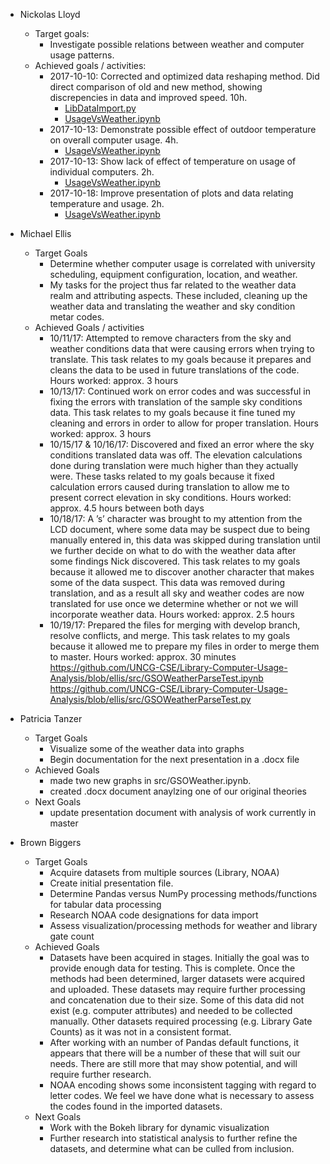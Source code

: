 + Nickolas Lloyd
    * Target goals:
        - Investigate possible relations between weather and computer usage patterns.
    * Achieved goals / activities:
        - 2017-10-10: Corrected and optimized data reshaping method.  Did direct
          comparison of old and new method, showing discrepencies in data and
          improved speed.  10h.
            + [LibDataImport.py](../src/LibDataImport.py)
            + [UsageVsWeather.ipynb](../src/UsageVsWeather.ipynb)
        - 2017-10-13: Demonstrate possible effect of outdoor temperature on
          overall computer usage.  4h.
            + [UsageVsWeather.ipynb](../src/UsageVsWeather.ipynb)
        - 2017-10-13: Show lack of effect of temperature on usage of individual
          computers.  2h.
            + [UsageVsWeather.ipynb](../src/UsageVsWeather.ipynb)
        - 2017-10-18: Improve presentation of plots and data relating
          temperature and usage.  2h.
            + [UsageVsWeather.ipynb](../src/UsageVsWeather.ipynb)


+ Michael Ellis
    * Target Goals
         - Determine whether computer usage is correlated with university scheduling, equipment configuration, location, and weather.
        - My tasks for the project thus far related to the weather data realm and attributing aspects. These included, cleaning up the weather data and translating the weather and sky condition metar codes. 
    * Achieved Goals / activities
        - 10/11/17: Attempted to remove characters from the sky and weather conditions data that were causing errors when trying to translate. This task relates to my goals because it prepares and cleans the data to be used in future translations of the code. Hours worked: approx. 3 hours
        - 10/13/17: Continued work on error codes and was successful in fixing the errors with translation of the sample sky conditions data. This task relates to my goals because it fine tuned my cleaning and errors in order to allow for proper translation. Hours worked: approx. 3 hours
        - 10/15/17 & 10/16/17: Discovered and fixed an error where the sky conditions translated data was off. The elevation calculations done during translation were much higher than they actually were. These tasks related to my goals because it fixed calculation errors caused during translation to allow me to present correct elevation in sky conditions. Hours worked: approx. 4.5 hours between both days
        - 10/18/17: A ’s’ character was brought to my attention from the LCD document, where some data may be suspect due to being manually entered in, this data was skipped during translation until we further decide on what to do with the weather data after some findings Nick discovered. This task relates to my goals because it allowed me to discover another character that makes some of the data suspect. This data was removed during translation, and as a result all sky and weather codes are now translated for use once we determine whether or not we will incorporate weather data. Hours worked: approx. 2.5 hours
        - 10/19/17: Prepared the files for merging with develop branch, resolve conflicts, and merge. This task relates to my goals because it allowed me to prepare my files in order to merge them to master. Hours worked: approx. 30 minutes
https://github.com/UNCG-CSE/Library-Computer-Usage-Analysis/blob/ellis/src/GSOWeatherParseTest.ipynb
https://github.com/UNCG-CSE/Library-Computer-Usage-Analysis/blob/ellis/src/GSOWeatherParseTest.py

+ Patricia Tanzer
   * Target Goals
      - Visualize some of the weather data into graphs
      - Begin documentation for the next presentation in a .docx file
   * Achieved Goals
      - made two new graphs in src/GSOWeather.ipynb. 
      - created .docx document anaylzing one of our original theories
   * Next Goals
      - update presentation document with analysis of work currently in master
+ Brown Biggers
	* Target Goals
		- Acquire datasets from multiple sources (Library, NOAA)
      - Create initial presentation file.
      - Determine Pandas versus NumPy processing methods/functions for tabular data processing
      - Research NOAA code designations for data import
      - Assess visualization/processing methods for weather and library gate count 
	* Achieved Goals
		- Datasets have been acquired in stages. Initially the goal was to provide enough data for testing. This is complete. Once the methods had been determined, larger datasets were acquired and uploaded. These datasets may require further processing and concatenation due to their size. Some of this data did not exist (e.g. computer attributes) and needed to be collected manually. Other datasets required processing (e.g. Library Gate Counts) as it was not in a consistent format.
		- After working with an number of Pandas default functions, it appears that there will be a number of these that will suit our needs. There are still more that may show potential, and will require further research.
		- NOAA encoding shows some inconsistent tagging with regard to letter codes. We feel we have done what is necessary to assess the codes found in the imported datasets.
	* Next Goals
		- Work with the Bokeh library for dynamic visualization
		- Further research into statistical analysis to further refine the datasets, and determine what can be culled from inclusion.
